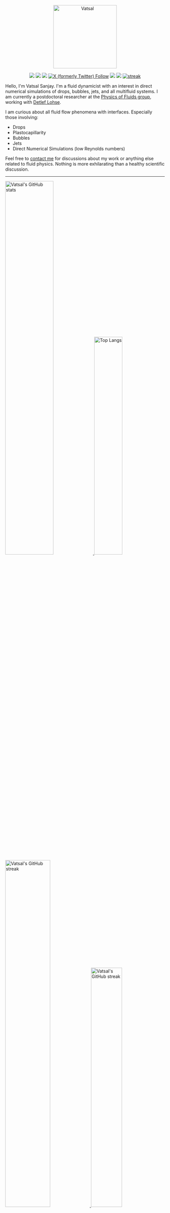 <center>

[<img alt="Vatsal" width="200px" src="https://www.dropbox.com/s/dxyybgtblo8er6h/Logo_Vatsal_Vector.png?raw=1">](https://www.vatsalsanjay.com)

[<img src="https://img.shields.io/badge/googlescholar-4285F4?&style=for-the-badge&logo=googlescholar&logoColor=white">](https://scholar.google.com/citations?hl=en&user=67aQviYAAAAJ)
[<img src="https://img.shields.io/static/v1.svg?&style=for-the-badge&logo=ResearchGate&label=&message=ResearchGate&logoColor=white&color=green">](https://www.researchgate.net/profile/Vatsal-Sanjay-2)
[<img src="https://img.shields.io/badge/BlueSky-Profile-blue?&style=for-the-badge">](https://bsky.app/profile/vatsalsanjay.bsky.social)
[![X (formerly Twitter) Follow](https://img.shields.io/twitter/follow/VatsalSanjay?style=for-the-badge&link=https%3A%2F%2Ftwitter.com%2FVatsalSanjay)](https://twitter.com/VatsalSanjay)
[<img src="https://img.shields.io/badge/linkedin-0A66C2?&style=for-the-badge&logo=linkedin">](https://www.linkedin.com/in/vatsalsanjay/)
[<img src="https://img.shields.io/badge/orcid-A6CE39?&style=for-the-badge&logo=orcid&logoColor=white">](https://orcid.org/0000-0002-4293-6099)
[![streak](https://codeium.com/badges/v2/user/vatsalsy/streak)](https://codeium.com/profile/vatsalsy)
</center>

Hello, I'm Vatsal Sanjay. I'm a fluid dynamicist with an interest in direct numerical simulations of drops, bubbles, jets, and all multifluid systems. I am currently a postdoctoral researcher at the [Physics of Fluids group](https://pof.tnw.utwente.nl), working with [Detlef Lohse](https://en.wikipedia.org/wiki/Detlef_Lohse). 

I am curious about all fluid flow phenomena with interfaces. Especially those involving:

- Drops
- Plastocapillarity
- Bubbles
- Jets
- Direct Numerical Simulations (low Reynolds numbers)

Feel free to [contact me](mailto:contact@vatsalsanjay.com) for discussions about my work or anything else related to fluid physics. Nothing is more exhilarating than a healthy scientific discussion.

<!-- ![Vatsal's GitHub stats](https://github-readme-stats-xi-wine-74.vercel.app/api?username=VatsalSy&show_icons=true&theme=vision-friendly-dark)

![Top Langs](https://github-readme-stats-xi-wine-74.vercel.app/api/top-langs/?username=VatsalSy&layout=compact&theme=vision-friendly-dark) -->

---

  <a href="https://github.com/VatsalSy" target="_blank">
    <picture>
      <source media="(prefers-color-scheme: dark)" srcset="https://cust-github-readme-stats.vercel.app/api?username=VatsalSy&show_icons=true&theme=vision-friendly-dark" width="55%" height="auto">
      <img alt="Vatsal's GitHub stats" src="https://cust-github-readme-stats.vercel.app/api?username=VatsalSy&show_icons=true&theme=solarized-light&hide_border=true" width="55%" height="auto">
    </picture>
  </a>
  <a href="https://github.com/VatsalSy" target="_blank">
    <picture>
      <source media="(prefers-color-scheme: dark)" srcset="https://cust-github-readme-stats.vercel.app/api/top-langs/?username=VatsalSy&layout=compact&theme=vision-friendly-dark" width="42%" height="auto">
      <img alt="Top Langs" src="https://cust-github-readme-stats.vercel.app/api/top-langs/?username=VatsalSy&layout=compact&theme=solarized-light&hide_border=true" width="42%" height="auto">
    </picture>
  </a>

  <a href="https://github.com/VatsalSy" target="_blank">
    <picture>
      <source media="(prefers-color-scheme: dark)" srcset="https://github-readme-streak-stats-delta-lovat.vercel.app/?user=VatsalSy&theme=vision-friendly-dark" width="53%" height="auto">
      <img alt="Vatsal's GitHub streak" src="https://github-readme-streak-stats-delta-lovat.vercel.app/?user=VatsalSy&theme=solarized-light&hide_border=true" width="53%" height="auto">
    </picture>
  </a>

  <a href="https://www.youtube.com/@VatsalSanjay" target="_blank">
    <picture>
      <source media="(prefers-color-scheme: dark)" srcset="https://cust-youtube-stats-card.vercel.app/api?channelid=UC-eTdHrAM_eQrWOtNLoT19w&theme=vision_friendly_dark&cache_seconds=0" width="44%" height="auto">
      <img alt="Vatsal's GitHub streak" src="https://cust-youtube-stats-card.vercel.app/api?channelid=UC-eTdHrAM_eQrWOtNLoT19w&theme=solarized_light&hide_border=true" width="44%" height="auto">
    </picture>
 </a>

---

### :zap: Recent Activity

<!--START_SECTION:activity-->
1. 🎉 Merged PR [#5](https://github.com/comphy-lab/Viscoelastic-pizza/pull/5) in [comphy-lab/Viscoelastic-pizza](https://github.com/comphy-lab/Viscoelastic-pizza)
2. 💪 Opened PR [#5](https://github.com/comphy-lab/Viscoelastic-pizza/pull/5) in [comphy-lab/Viscoelastic-pizza](https://github.com/comphy-lab/Viscoelastic-pizza)
3. 🎉 Merged PR [#4](https://github.com/comphy-lab/Viscoelastic-pizza/pull/4) in [comphy-lab/Viscoelastic-pizza](https://github.com/comphy-lab/Viscoelastic-pizza)
4. 💪 Opened PR [#4](https://github.com/comphy-lab/Viscoelastic-pizza/pull/4) in [comphy-lab/Viscoelastic-pizza](https://github.com/comphy-lab/Viscoelastic-pizza)
5. ❌ Closed PR [#3](https://github.com/comphy-lab/Viscoelastic-pizza/pull/3) in [comphy-lab/Viscoelastic-pizza](https://github.com/comphy-lab/Viscoelastic-pizza)
<!--END_SECTION:activity-->
---

### Hi there 👋
<p align="left"> <img src="https://komarev.com/ghpvc/?username=VatsalSy&label=Profile%20views&color=orange&style=for-the-badge" alt="VatsalSy" /> </p>

---
### :zap: More statistics

<!--START_SECTION:github-stats-->
**My Total Overall Commits: 1732** 

**I'm an Early 🐤** 

```text
🌞 Morning                389 commits         ██████░░░░░░░░░░░░░░░░░░░   22.46 % 
🌆 Daytime                600 commits         █████████░░░░░░░░░░░░░░░░   34.64 % 
🌃 Evening                564 commits         ████████░░░░░░░░░░░░░░░░░   32.56 % 
🌙 Night                  179 commits         ███░░░░░░░░░░░░░░░░░░░░░░   10.33 % 
```
📅 **I'm Most Productive on Sunday** 

```text
Monday                   217 commits         ███░░░░░░░░░░░░░░░░░░░░░░   12.53 % 
Tuesday                  238 commits         ███░░░░░░░░░░░░░░░░░░░░░░   13.74 % 
Wednesday                211 commits         ███░░░░░░░░░░░░░░░░░░░░░░   12.18 % 
Thursday                 247 commits         ████░░░░░░░░░░░░░░░░░░░░░   14.26 % 
Friday                   178 commits         ███░░░░░░░░░░░░░░░░░░░░░░   10.28 % 
Saturday                 289 commits         ████░░░░░░░░░░░░░░░░░░░░░   16.69 % 
Sunday                   352 commits         █████░░░░░░░░░░░░░░░░░░░░   20.32 % 
```


<!--END_SECTION:github-stats-->

<!--START_SECTION:waka-->
![Code Time](http://img.shields.io/badge/Code%20Time-648%20hrs%2015%20mins-blue)

![Lines of code](https://img.shields.io/badge/From%20Hello%20World%20I%27ve%20Written-36.7%20million%20lines%20of%20code-blue)

**🐱 My GitHub Data** 

> 📦 3.6 MB Used in GitHub's Storage 
 > 
> 🏆 1,430 Contributions in the Year 2024
 > 
> 🚫 Not Opted to Hire
 > 
> 📜 79 Public Repositories 
 > 
> 🔑 49 Private Repositories 
 > 
📊 **This Week I Spent My Time On** 

```text
🕑︎ Time Zone: Europe/Amsterdam

💬 Programming Languages: 
Other                    15 hrs 21 mins      █████████████████░░░░░░░░   67.56 % 
LaTeX                    2 hrs 33 mins       ███░░░░░░░░░░░░░░░░░░░░░░   11.26 % 
Shell                    1 hr 10 mins        █░░░░░░░░░░░░░░░░░░░░░░░░   05.14 % 
C                        59 mins             █░░░░░░░░░░░░░░░░░░░░░░░░   04.37 % 
TypeScript               56 mins             █░░░░░░░░░░░░░░░░░░░░░░░░   04.17 % 

🔥 Editors: 
Warp                     7 hrs 3 mins        ████████░░░░░░░░░░░░░░░░░   31.07 % 
Notes                    3 hrs 58 mins       ████░░░░░░░░░░░░░░░░░░░░░   17.44 % 
Obsidian                 2 hrs 50 mins       ███░░░░░░░░░░░░░░░░░░░░░░   12.48 % 
TeXstudio                2 hrs 33 mins       ███░░░░░░░░░░░░░░░░░░░░░░   11.26 % 
Zoom                     2 hrs 20 mins       ███░░░░░░░░░░░░░░░░░░░░░░   10.28 % 

🐱‍💻 Projects: 
visual-studio-code       5 hrs 35 mins       ██████░░░░░░░░░░░░░░░░░░░   24.61 % 
Journal-club             4 hrs 39 mins       █████░░░░░░░░░░░░░░░░░░░░   20.47 % 
Writing                  4 hrs 19 mins       █████░░░░░░░░░░░░░░░░░░░░   19.04 % 
GitHub management        3 hrs 51 mins       ████░░░░░░░░░░░░░░░░░░░░░   16.96 % 
Conference-club          2 hrs 13 mins       ██░░░░░░░░░░░░░░░░░░░░░░░   09.75 % 

💻 Operating System: 
Mac                      22 hrs 44 mins      █████████████████████████   100.00 % 
```

**I Mostly Code in TeX** 

```text
TeX                      41 repos            ███████░░░░░░░░░░░░░░░░░░   27.15 % 
MATLAB                   14 repos            ██░░░░░░░░░░░░░░░░░░░░░░░   09.27 % 
Python                   7 repos             █░░░░░░░░░░░░░░░░░░░░░░░░   04.64 % 
JavaScript               2 repos             ░░░░░░░░░░░░░░░░░░░░░░░░░   01.32 % 
Shell                    1 repo              ░░░░░░░░░░░░░░░░░░░░░░░░░   00.66 % 
```




 Last Updated on 04/12/2024 01:31:31 UTC
<!--END_SECTION:waka-->
---

[![Vatsal's github activity graph](https://cust-github-readme-activity-graph-yfn1.vercel.app/graph?username=VatsalSy&theme=github-compact&&area=true&hide_border=true&hide_title=true&days=42)](https://github.com/VatsalSy)

<div align="center">
  <a href="https://next.ossinsight.io/widgets/official/analyze-user-contribution-time-distribution?user_id=17101345&period=all_times" target="_blank">
    <picture>
      <source media="(prefers-color-scheme: dark)" srcset="https://next.ossinsight.io/widgets/official/analyze-user-contribution-time-distribution/thumbnail.png?user_id=17101345&period=all_times&image_size=auto&color_scheme=dark" width="721" height="auto">
      <img alt="Contribution Time Distribution of @VatsalSy" src="https://next.ossinsight.io/widgets/official/analyze-user-contribution-time-distribution/thumbnail.png?user_id=17101345&period=all_times&image_size=auto&color_scheme=light" width="721" height="auto">
    </picture>
  </a>
</div>


---
<!-- my-badges start -->
<a href="my-badges/a-commit.md"><img src="https://my-badges.github.io/my-badges/a-commit.png" alt="One of my commit sha starts with &quot;a&quot;." title="One of my commit sha starts with &quot;a&quot;." width="64"></a>
<a href="my-badges/ab-commit.md"><img src="https://my-badges.github.io/my-badges/ab-commit.png" alt="One of my commit sha starts with &quot;ab&quot;." title="One of my commit sha starts with &quot;ab&quot;." width="64"></a>
<a href="my-badges/chore-commit.md"><img src="https://my-badges.github.io/my-badges/chore-commit.png" alt="I did a little housekeeping! 🧹" title="I did a little housekeeping! 🧹" width="64"></a>
<a href="my-badges/covid-19.md"><img src="https://my-badges.github.io/my-badges/covid-19.png" alt="I rolled before Covid-19: Survivor of the Great TP Shortage" title="I rolled before Covid-19: Survivor of the Great TP Shortage" width="64"></a>
<a href="my-badges/delorean.md"><img src="https://my-badges.github.io/my-badges/delorean.png" alt="I committed on the day Doctor Emmett Brown invented the flux capacitor!" title="I committed on the day Doctor Emmett Brown invented the flux capacitor!" width="64"></a>
<a href="my-badges/epic-commit.md"><img src="https://my-badges.github.io/my-badges/epic-commit.png" alt="I made an epic commit with a message over 500 chars." title="I made an epic commit with a message over 500 chars." width="64"></a>
<a href="my-badges/favorite-word.md"><img src="https://my-badges.github.io/my-badges/favorite-word.png" alt="My favorite word is &quot;the&quot;." title="My favorite word is &quot;the&quot;." width="64"></a>
<a href="my-badges/github-anniversary-5.md"><img src="https://my-badges.github.io/my-badges/github-anniversary-5.png" alt="I joined GitHub 5 years ago." title="I joined GitHub 5 years ago." width="64"></a>
<a href="my-badges/mass-delete-commit.md"><img src="https://my-badges.github.io/my-badges/mass-delete-commit.png" alt="When I delete code, I delete a lot." title="When I delete code, I delete a lot." width="64"></a>
<a href="my-badges/mass-delete-commit-10k.md"><img src="https://my-badges.github.io/my-badges/mass-delete-commit-10k.png" alt="When I delete code, I delete a lot." title="When I delete code, I delete a lot." width="64"></a>
<a href="my-badges/polite-coder.md"><img src="https://my-badges.github.io/my-badges/polite-coder.png" alt="I am a polite coder." title="I am a polite coder." width="64"></a>
<a href="my-badges/public-keys-4.md"><img src="https://my-badges.github.io/my-badges/public-keys-4.png" alt="I have four public keys" title="I have four public keys" width="64"></a>
<a href="my-badges/stars-100.md"><img src="https://my-badges.github.io/my-badges/stars-100.png" alt="I collected 100 stars." title="I collected 100 stars." width="64"></a>
<a href="my-badges/sleepy-coder.md"><img src="https://my-badges.github.io/my-badges/sleepy-coder.png" alt="I am a sleepy coder." title="I am a sleepy coder." width="64"></a>
<a href="my-badges/morning-commits.md"><img src="https://my-badges.github.io/my-badges/morning-commits.png" alt="I commit in the morning." title="I commit in the morning." width="64"></a>
<a href="my-badges/evening-commits.md"><img src="https://my-badges.github.io/my-badges/evening-commits.png" alt="I commit in the evening." title="I commit in the evening." width="64"></a>
<a href="my-badges/midnight-commits.md"><img src="https://my-badges.github.io/my-badges/midnight-commits.png" alt="I commit at midnight." title="I commit at midnight." width="64"></a>
<a href="my-badges/spooky-commit.md"><img src="https://my-badges.github.io/my-badges/spooky-commit.png" alt="I committed on the Halloween! Boo!" title="I committed on the Halloween! Boo!" width="64"></a>
<a href="my-badges/my-badges-contributor.md"><img src="https://my-badges.github.io/my-badges/my-badges-contributor.png" alt="I contributed to &lt;https://github.com/my-badges/my-badges&gt;!" title="I contributed to &lt;https://github.com/my-badges/my-badges&gt;!" width="64"></a>
<a href="my-badges/self-star.md"><img src="https://my-badges.github.io/my-badges/self-star.png" alt="I&apos;ve starred 70 my own repositories." title="I&apos;ve starred 70 my own repositories." width="64"></a>
<!-- my-badges end -->

---


## 😂 Lighten Up Your Day with a Joke!

<p align="center">
  <img src="https://readme-jokes.vercel.app/api" alt="Error fetching resource, Refresh again to view Jokes Card" width="50%" />
</p>
